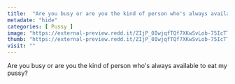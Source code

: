```yaml
---
title:  "Are you busy or are you the kind of person who's always available to eat my pussy?"
metadate: "hide"
categories: [ Pussy ]
image: "https://external-preview.redd.it/ZIjP_0IwjqfTQf7XKwSvLob-75IcTTYOUbdjyK4UOjs.jpg?auto=webp&s=780dd0afd13f0f677a20a9a8360f6aa23a6f1bb8"
thumb: "https://external-preview.redd.it/ZIjP_0IwjqfTQf7XKwSvLob-75IcTTYOUbdjyK4UOjs.jpg?width=640&crop=smart&auto=webp&s=48d466ae6e13ac16b47396dd071c8a285323e96e"
visit: ""
---
```

Are you busy or are you the kind of person who's always available to eat my pussy?
